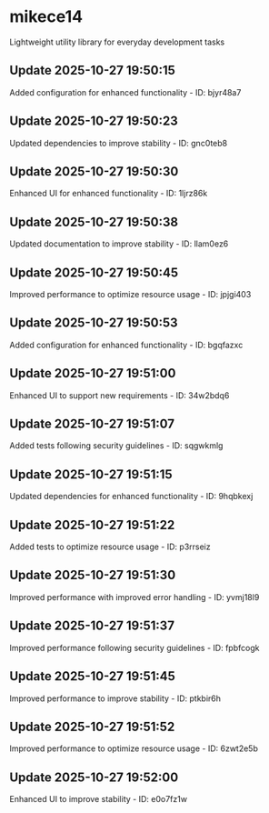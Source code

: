 # mikece14
Lightweight utility library for everyday development tasks

## Update 2025-10-27 19:50:15
Added configuration for enhanced functionality - ID: bjyr48a7


## Update 2025-10-27 19:50:23
Updated dependencies to improve stability - ID: gnc0teb8


## Update 2025-10-27 19:50:30
Enhanced UI for enhanced functionality - ID: 1ljrz86k


## Update 2025-10-27 19:50:38
Updated documentation to improve stability - ID: llam0ez6


## Update 2025-10-27 19:50:45
Improved performance to optimize resource usage - ID: jpjgi403


## Update 2025-10-27 19:50:53
Added configuration for enhanced functionality - ID: bgqfazxc


## Update 2025-10-27 19:51:00
Enhanced UI to support new requirements - ID: 34w2bdq6


## Update 2025-10-27 19:51:07
Added tests following security guidelines - ID: sqgwkmlg


## Update 2025-10-27 19:51:15
Updated dependencies for enhanced functionality - ID: 9hqbkexj


## Update 2025-10-27 19:51:22
Added tests to optimize resource usage - ID: p3rrseiz


## Update 2025-10-27 19:51:30
Improved performance with improved error handling - ID: yvmj18l9


## Update 2025-10-27 19:51:37
Improved performance following security guidelines - ID: fpbfcogk


## Update 2025-10-27 19:51:45
Improved performance to improve stability - ID: ptkbir6h


## Update 2025-10-27 19:51:52
Improved performance to optimize resource usage - ID: 6zwt2e5b


## Update 2025-10-27 19:52:00
Enhanced UI to improve stability - ID: e0o7fz1w

